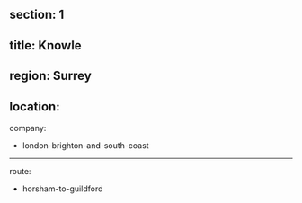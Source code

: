 section: 1
----
title: Knowle
----
region: Surrey
----
location: 
----
company:
- london-brighton-and-south-coast
----
route:
- horsham-to-guildford

